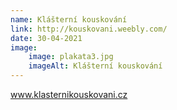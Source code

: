 ```yaml
---
name: Klášterní kouskování
link: http://kouskovani.weebly.com/
date: 30-04-2021
image:
    image: plakata3.jpg
    imageAlt: Klášterní kouskování
---
```

www.klasternikouskovani.cz
